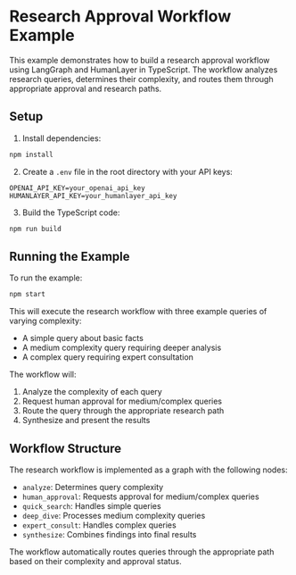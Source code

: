 # Research Approval Workflow Example

This example demonstrates how to build a research approval workflow using LangGraph and HumanLayer in TypeScript. The workflow analyzes research queries, determines their complexity, and routes them through appropriate approval and research paths.

## Setup

1. Install dependencies:
```bash
npm install
```

2. Create a `.env` file in the root directory with your API keys:
```
OPENAI_API_KEY=your_openai_api_key
HUMANLAYER_API_KEY=your_humanlayer_api_key
```

3. Build the TypeScript code:
```bash
npm run build
```

## Running the Example

To run the example:

```bash
npm start
```

This will execute the research workflow with three example queries of varying complexity:
- A simple query about basic facts
- A medium complexity query requiring deeper analysis
- A complex query requiring expert consultation

The workflow will:
1. Analyze the complexity of each query
2. Request human approval for medium/complex queries
3. Route the query through the appropriate research path
4. Synthesize and present the results

## Workflow Structure

The research workflow is implemented as a graph with the following nodes:
- `analyze`: Determines query complexity
- `human_approval`: Requests approval for medium/complex queries
- `quick_search`: Handles simple queries
- `deep_dive`: Processes medium complexity queries
- `expert_consult`: Handles complex queries
- `synthesize`: Combines findings into final results

The workflow automatically routes queries through the appropriate path based on their complexity and approval status. 